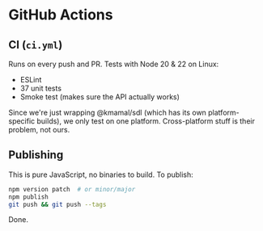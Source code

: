 # GitHub Actions

## CI (`ci.yml`)

Runs on every push and PR. Tests with Node 20 & 22 on Linux:

- ESLint
- 37 unit tests
- Smoke test (makes sure the API actually works)

Since we're just wrapping @kmamal/sdl (which has its own platform-specific builds), we only test on one platform. Cross-platform stuff is their problem, not ours.

## Publishing

This is pure JavaScript, no binaries to build. To publish:

```bash
npm version patch  # or minor/major
npm publish
git push && git push --tags
```

Done.
